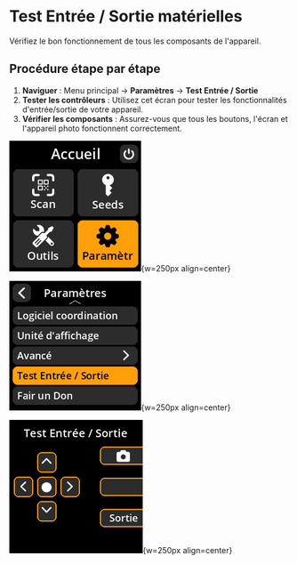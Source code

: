 # Test Entrée / Sortie matérielles

Vérifiez le bon fonctionnement de tous les composants de l'appareil.

## Procédure étape par étape

1. **Naviguer** : Menu principal → **Paramètres** → **Test Entrée / Sortie**
2. **Tester les contrôleurs** : Utilisez cet écran pour tester les fonctionnalités d'entrée/sortie de votre appareil.
3. **Vérifier les composants** : Assurez-vous que tous les boutons, l'écran et l'appareil photo fonctionnent correctement.

![Settings selection menu](images/HomeScreenSettingsSelectView_dc_bs_fr.png){w=250px align=center}

![Settings selection menu](images/SettingsMainMenuInputOutputSelectView_dc_bs_fr.png){w=250px align=center}

![Settings selection menu](images/SettingsEntryUpdateSelectionView_io_test_dc_bs_fr.png){w=250px align=center}
